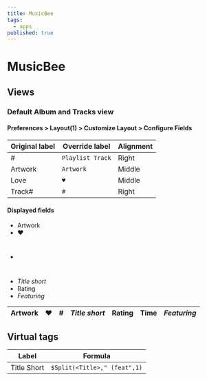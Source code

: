 ```yaml
---
title: MusicBee
tags:
  - apps
published: true
---
```


# MusicBee

## Views

### Default Album and Tracks view

#### Preferences > Layout(1) > Customize Layout > Configure Fields

Original label | Override label   | Alignment
---------------|------------------|----------
#              | `Playlist Track` | Right
Artwork        | `Artwork`        | Middle
Love           | `♥`              | Middle
Track#         | ` # `            | Right

#### Displayed fields 

- Artwork
- ♥
- #
- _Title short_
- Rating 
- _Featuring_


Artwork | ♥ | # | _Title short_ | Rating | Time |  _Featuring_
:------:|:-:|--:|:--------------|:-------|-----:|:--------------


## Virtual tags

Label | Formula 
------|------------------------------------
Title Short     | `$Split(<Title>," (feat",1)` 




